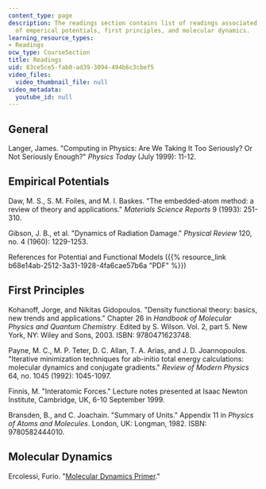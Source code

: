 ```yaml
---
content_type: page
description: The readings section contains list of readings associated with topics
  of emperical potentials, first principles, and molecular dynamics.
learning_resource_types:
- Readings
ocw_type: CourseSection
title: Readings
uid: 83ce5ce5-fab0-ad39-3094-494b6c3cbef5
video_files:
  video_thumbnail_file: null
video_metadata:
  youtube_id: null
---
```


General
-------

Langer, James. "Computing in Physics: Are We Taking It Too Seriously? Or Not Seriously Enough?" _Physics Today_ (July 1999): 11-12.

Empirical Potentials
--------------------

Daw, M. S., S. M. Foiles, and M. I. Baskes. "The embedded-atom method: a review of theory and applications." _Materials Science Reports_ 9 (1993): 251-310.

Gibson, J. B., et al. "Dynamics of Radiation Damage." _Physical Review_ 120, no. 4 (1960): 1229-1253.

References for Potential and Functional Models ({{% resource_link b68e14ab-2512-3a31-1928-4fa6cae57b6a "PDF" %}})

First Principles
----------------

Kohanoff, Jorge, and Nikitas Gidopoulos. "Density functional theory: basics, new trends and applications." Chapter 26 in _Handbook of Molecular Physics and Quantum Chemistry_. Edited by S. Wilson. Vol. 2, part 5. New York, NY: Wiley and Sons, 2003. ISBN: 9780471623748.

Payne, M. C., M. P. Teter, D. C. Allan, T. A. Arias, and J. D. Joannopoulos. "Iterative minimization techniques for ab-initio total energy calculations: molecular dynamics and conjugate gradients." _Review of Modern Physics_ 64, no. 1045 (1992): 1045-1097.

Finnis, M. "Interatomic Forces." Lecture notes presented at Isaac Newton Institute, Cambridge, UK, 6-10 September 1999.

Bransden, B., and C. Joachain. "Summary of Units." Appendix 11 in _Physics of Atoms and Molecules_. London, UK: Longman, 1982. ISBN: 9780582444010.

Molecular Dynamics
------------------

Ercolessi, Furio. "[Molecular Dynamics Primer](https://www.passeidireto.com/arquivo/5685503/a-molecular-dynamics-primer---furio-ercolessi)."